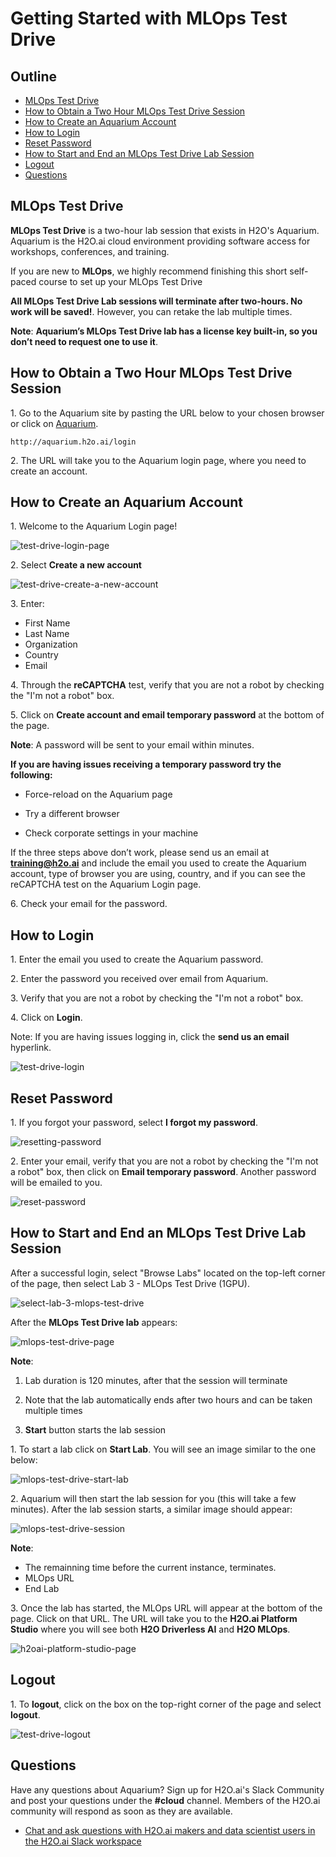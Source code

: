 
# Getting Started with MLOps Test Drive

## Outline

- [MLOps Test Drive](#mlops-test-drive)
- [How to Obtain a Two Hour MLOps Test Drive Session](#how-to-obtain-a-two-hour-mlops-test-drive-session)
- [How to Create an Aquarium Account](#how-to-create-an-aquarium-account)
- [How to Login](#how-to-login)
- [Reset Password ](#reset-password)
- [How to Start and End an MLOps Test Drive Lab Session](#how-to-start-and-end-an-mlops-test-drive-lab-session)
- [Logout](#logout)
- [Questions](#questions)

## MLOps Test Drive

**MLOps Test Drive** is a two-hour lab session that exists in H2O's Aquarium. Aquarium is the H2O.ai cloud environment providing software access for workshops, conferences, and training.

If you are new to **MLOps**, we highly recommend finishing this short self-paced course to set up your MLOps Test Drive

**All MLOps Test Drive Lab sessions will terminate after two-hours. No work will be saved!**. However, you can retake the lab multiple times.

**Note**: **Aquarium’s MLOps Test Drive lab has a license key built-in, so you don’t need to request one to use it**.


## How to Obtain a Two Hour MLOps Test Drive Session

1\. Go to the Aquarium site by pasting the URL below to your chosen browser or click on [Aquarium](http://aquarium.h2o.ai/login).

```http://aquarium.h2o.ai/login```

2\. The URL will take you to the Aquarium login page, where you need to create an account.

## How to Create an Aquarium Account

1\. Welcome to the Aquarium Login page!

![test-drive-login-page](assets/test-drive-login-page.jpg)

2\. Select **Create a new account**

![test-drive-create-a-new-account](assets/test-drive-create-a-new-account.jpg)

3\. Enter:

 - First Name
 - Last Name
 - Organization
 - Country
 - Email

4\. Through the **reCAPTCHA** test, verify that you are not a robot by checking the "I'm not a robot" box.

5\. Click on **Create account and email temporary password** at the bottom of the page.

**Note**: A password will be sent to your email within minutes.

**If you are having issues receiving a temporary password try the following:**

- Force-reload on the Aquarium page

- Try a different browser

- Check corporate settings in your machine

If the three steps above don’t work, please send us an email at **training@h2o.ai** and include the email you used to create the Aquarium account, type of browser you are using, country, and if you can see the reCAPTCHA test on the Aquarium Login page. 

6\. Check your email for the password.

## How to Login

1\. Enter the email you used to create the Aquarium password.

2\. Enter the password you received over email from Aquarium.

3\. Verify that you are not a robot by checking the "I'm not a robot" box.

4\. Click on **Login**.
 
Note: If you are having issues logging in, click the **send us an email** hyperlink.


![test-drive-login](assets/test-drive-login.jpg)

## Reset Password 

1\. If you forgot your password, select **I forgot my password**.

![resetting-password](assets/resetting-password.jpg)

2\. Enter your email, verify that you are not a robot by checking the "I'm not a robot" box, then click on **Email temporary password**. Another password will be emailed to you.

![reset-password](assets/reset-password.jpg)

## How to Start and End an MLOps Test Drive Lab Session

After a successful login, select "Browse Labs" located on the top-left corner of the page, then select Lab 3 - MLOps Test Drive (1GPU).

![select-lab-3-mlops-test-drive](assets/select-lab-3-mlops-test-drive.png)

After the **MLOps Test Drive lab** appears:

![mlops-test-drive-page](assets/mlops-test-drive-page.png)

**Note**: 

1. Lab duration is 120 minutes, after that the session will terminate

2. Note that the lab automatically ends after two hours and can be taken multiple times

3. **Start** button starts the lab session

1\. To start a lab click on **Start Lab**. You will see an image similar to the one below:

![mlops-test-drive-start-lab](assets/mlops-test-drive-start-lab.png)

2\. Aquarium will then start the lab session for you (this will take a few minutes). After the lab session starts, a similar image should appear:

![mlops-test-drive-session](assets/mlops-test-drive-session.png)

**Note**:

 - The remainning time before the current instance, terminates. 
 - MLOps URL
 - End Lab 

3\. Once the lab has started, the MLOps URL will appear at the bottom of the page. Click on that URL. The URL will take you to the **H2O.ai Platform Studio** where you will see both **H2O Driverless AI** and **H2O MLOps**. 

![h2oai-platform-studio-page](assets/h2oai-platform-studio-page.jpg)

## Logout

1\. To **logout**, click on the box on the top-right corner of the page and select **logout**.

![test-drive-logout](assets/test-drive-logout.jpg) 

## Questions

Have any questions about Aquarium? Sign up for H2O.ai's Slack Community and post your questions under the **#cloud** channel. Members of the H2O.ai community will respond as soon as they are available.

- [Chat and ask questions with H2O.ai makers and data scientist users in the H2O.ai Slack workspace](https://www.h2o.ai/h2ousers/)




